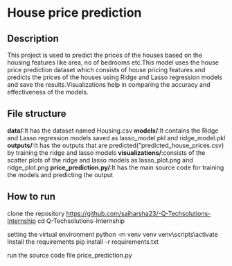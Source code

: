 # House price prediction 

## Description 
This project is used to predict the prices of the houses based on the housing features like area, no of bedrooms etc.This model uses the house price prediction dataset which consists of house pricing features and predicts the prices of the houses using Ridge and Lasso regression models and save the results.Visualizations help in comparing the accuracy and effectiveness of the models.

## File structure 
**data/**:It has the dataset named Housing.csv
**models/**:It contains the Ridge and Lasso regression models saved as lasso_model.pkl and ridge_model.pkl
**outputs/**:It has the outputs that are predicted("predicted_house_prices.csv) by training the ridge and lasso models
**visualizations/**:consists of the scatter plots of the ridge and lasso models as lasso_plot.png and ridge_plot.png 
**price_prediction.py/**:It has the main source code for training the models and predicting the output

## How to run 

clone the repository 
    https://github.com/saiharsha23/-Q-Techsolutions-Internship
    cd Q-Techsolutions-Internship 

setting the virtual environment 
       python -m venv venv
       venv\scripts\activate
Install the requirements 
        pip install -r requirements.txt

run the source code file 
       price_prediction.py 

       
